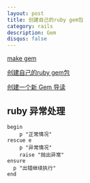 ```yaml
---
layout: post
title: 创建自己的ruby gem包 
category: rails
description: Gem
disqus: false
---
```


[make gem](http://guides.rubygems.org/make-your-own-gem/)

[创建自己的ruby gem包](http://blog.csdn.net/kucss/article/details/7163563)

[创建一个新 Gem 导读](http://ruby-china.org/wiki/how_to_create_a_gem)

## ruby 异常处理

```
begin
	p "正常情况"
rescue e
	p "异常情况"
	raise "抛出异常"
ensure
  p "出错继续执行"
end
```